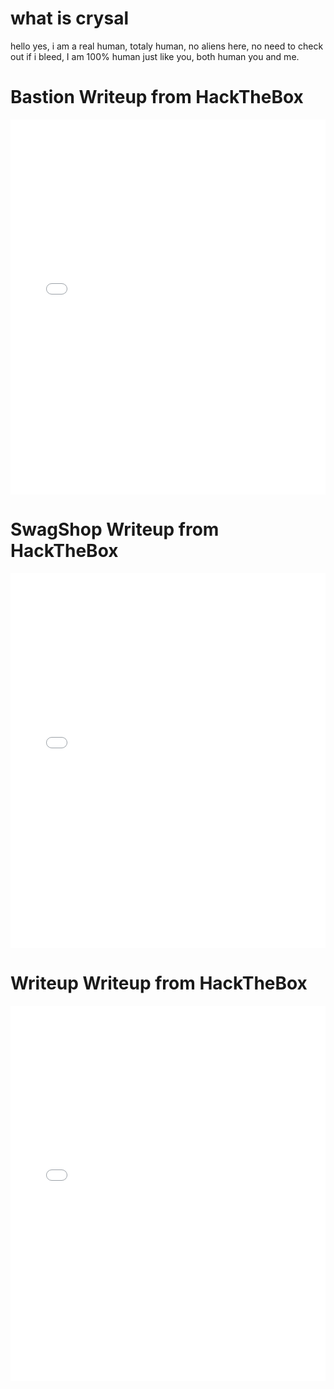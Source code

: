 <h1> what is crysal </h1>
hello yes,
i am a real human,
totaly human,
no aliens here,
no need to check out if i bleed,
I am 100% human just like you,
both human you and me.
<h1>  Bastion Writeup from HackTheBox</h1>
<embed src="HTB_Bastion_unlocked.pdf#toolbar=0&navpanes=0&scrollbar=1" type="application/pdf" width="100%" height="600px" />
<h1> SwagShop Writeup from HackTheBox</h1>
<embed src="HTB_SwagShop_unlocked.pdf#toolbar=0&navpanes=0&scrollbar=1" type="application/pdf" width="100%" height="600px" />
<h1> Writeup Writeup from HackTheBox</h1>
<embed src="HTB_Writeup_unlocked.pdf#toolbar=0&navpanes=0&scrollbar=1" type="application/pdf"  width="100%" height="600px" />
